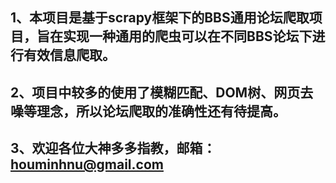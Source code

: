 ## 1、本项目是基于scrapy框架下的BBS通用论坛爬取项目，旨在实现一种通用的爬虫可以在不同BBS论坛下进行有效信息爬取。
## 2、项目中较多的使用了模糊匹配、DOM树、网页去噪等理念，所以论坛爬取的准确性还有待提高。
## 3、欢迎各位大神多多指教，邮箱：houminhnu@gmail.com